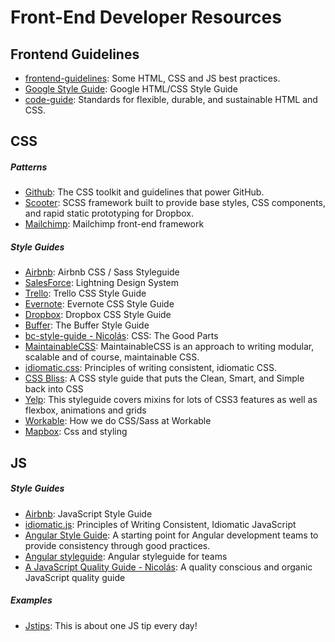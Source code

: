 # Front-End Developer Resources

## Frontend Guidelines 
* [frontend-guidelines](https://github.com/bendc/frontend-guidelines): Some HTML, CSS and JS best practices.
* [Google Style Guide](https://google.github.io/styleguide/htmlcssguide.xml): Google HTML/CSS Style Guide
* [code-guide](https://github.com/mdo/code-guide): Standards for flexible, durable, and sustainable HTML and CSS.

## CSS 

##### Patterns
* [Github](http://primercss.io/): The CSS toolkit and guidelines that power GitHub.
* [Scooter](http://dropbox.github.io/scooter/): SCSS framework built to provide base styles, CSS components, and rapid static prototyping for Dropbox.
* [Mailchimp](http://ux.mailchimp.com/patterns): Mailchimp front-end framework

##### Style Guides 
* [Airbnb](https://github.com/airbnb/css): Airbnb CSS / Sass Styleguide
* [SalesForce](https://www.lightningdesignsystem.com/): Lightning Design System
* [Trello](https://github.com/trello/trellisheets/blob/master/styleguide.md): Trello CSS Style Guide
* [Evernote](https://github.com/evernote/css-style-guide): Evernote CSS Style Guide
* [Dropbox](https://github.com/dropbox/css-style-guide): Dropbox CSS Style Guide
* [Buffer](https://buffer.com/style-guide): The Buffer Style Guide
* [bc-style-guide - Nicolás](https://github.com/bevacqua/css): CSS: The Good Parts
* [MaintainableCSS](http://maintainablecss.com/): MaintainableCSS is an approach to writing modular, scalable and of course, maintainable CSS.
* [idiomatic.css](https://github.com/necolas/idiomatic-css): Principles of writing consistent, idiomatic CSS.
* [CSS Bliss](https://github.com/gilbox/css-bliss): A CSS style guide that puts the Clean, Smart, and Simple back into CSS
* [Yelp](https://www.yelp.ca/styleguide/scss): This styleguide covers mixins for lots of CSS3 features as well as flexbox, animations and grids
* [Workable](https://github.com/Workable/css-style-guide): How we do CSS/Sass at Workable
* [Mapbox](https://www.mapbox.com/base/styling/): Css and styling


## JS

##### Style Guides
* [Airbnb](https://github.com/airbnb/javascript): JavaScript Style Guide
* [idiomatic.js](https://github.com/rwaldron/idiomatic.js/): Principles of Writing Consistent, Idiomatic JavaScript
* [Angular Style Guide](https://github.com/johnpapa/angular-styleguide): A starting point for Angular development teams to provide consistency through good practices.
* [Angular styleguide](https://github.com/toddmotto/angular-styleguide): Angular styleguide for teams
* [A JavaScript Quality Guide - Nicolás](https://github.com/bevacqua/js): A quality conscious and organic JavaScript quality guide


##### Examples
* [Jstips](https://github.com/loverajoel/jstips#tips-list): This is about one JS tip every day!
